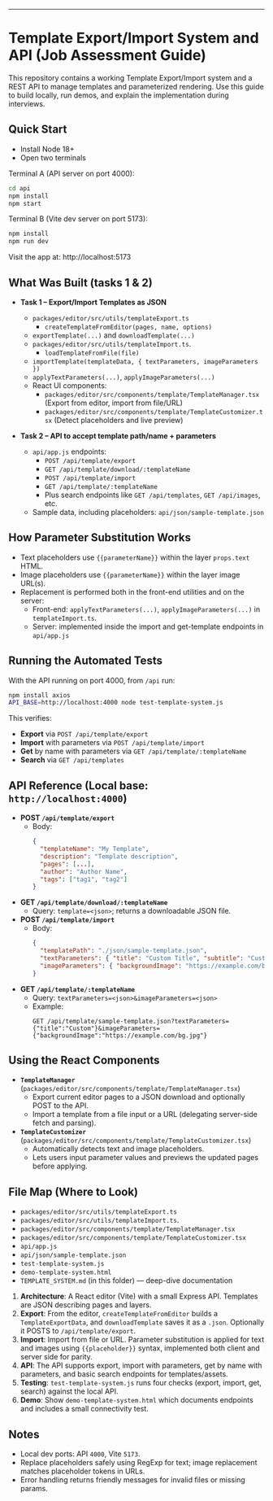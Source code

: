 ---
# Template Export/Import System and API (Job Assessment Guide)

This repository contains a working Template Export/Import system and a REST API to manage templates and parameterized rendering. Use this guide to build locally, run demos, and explain the implementation during interviews.

## Quick Start

- Install Node 18+
- Open two terminals

Terminal A (API server on port 4000):

```bash
cd api
npm install
npm start
```

Terminal B (Vite dev server on port 5173):

```bash
npm install
npm run dev
```

Visit the app at: http://localhost:5173

## What Was Built (tasks 1 & 2)

- **Task 1 – Export/Import Templates as JSON**
  - `packages/editor/src/utils/templateExport.ts`
    - `createTemplateFromEditor(pages, name, options)`
  - `exportTemplate(...)` and `downloadTemplate(...)`
  - `packages/editor/src/utils/templateImport.ts`.
    - `loadTemplateFromFile(file)`
  - `importTemplate(templateData, { textParameters, imageParameters })`
  - `applyTextParameters(...)`, `applyImageParameters(...)`
  - React UI components:
    - `packages/editor/src/components/template/TemplateManager.tsx` (Export from editor, import from file/URL)
    - `packages/editor/src/components/template/TemplateCustomizer.tsx` (Detect placeholders and live preview)

- **Task 2 – API to accept template path/name + parameters**
  - `api/app.js` endpoints:
    - `POST /api/template/export`
    - `GET /api/template/download/:templateName`
    - `POST /api/template/import`
    - `GET /api/template/:templateName`
    - Plus search endpoints like `GET /api/templates`, `GET /api/images`, etc.
  - Sample data, including placeholders: `api/json/sample-template.json`

## How Parameter Substitution Works

- Text placeholders use `{{parameterName}}` within the layer `props.text` HTML.
- Image placeholders use `{{parameterName}}` within the layer image URL(s).
- Replacement is performed both in the front-end utilities and on the server:
  - Front-end: `applyTextParameters(...)`, `applyImageParameters(...)` in `templateImport.ts`.
  - Server: implemented inside the import and get-template endpoints in `api/app.js`

## Running the Automated Tests

With the API running on port 4000, from `/api` run:

```bash
npm install axios
API_BASE=http://localhost:4000 node test-template-system.js
```

This verifies:
- **Export** via `POST /api/template/export`
- **Import** with parameters via `POST /api/template/import`
- **Get** by name with parameters via `GET /api/template/:templateName`
- **Search** via `GET /api/templates`

## API Reference (Local base: `http://localhost:4000`)

- **POST `/api/template/export`**
  - Body:
    ```json
    {
      "templateName": "My Template",
      "description": "Template description",
      "pages": [...],
      "author": "Author Name",
      "tags": ["tag1", "tag2"]
    }
    ```
- **GET `/api/template/download/:templateName`**
  - Query: `template=<json>`; returns a downloadable JSON file.
- **POST `/api/template/import`**
  - Body:
    ```json
    {
      "templatePath": "./json/sample-template.json",
      "textParameters": { "title": "Custom Title", "subtitle": "Custom Subtitle" },
      "imageParameters": { "backgroundImage": "https://example.com/bg.jpg" }
    }
    ```
- **GET `/api/template/:templateName`**
  - Query: `textParameters=<json>&imageParameters=<json>`
  - Example:
    ```http
    GET /api/template/sample-template.json?textParameters={"title":"Custom"}&imageParameters={"backgroundImage":"https://example.com/bg.jpg"}
    ```

## Using the React Components

- **`TemplateManager`** (`packages/editor/src/components/template/TemplateManager.tsx`)
  - Export current editor pages to a JSON download and optionally POST to the API.
  - Import a template from a file input or a URL (delegating server-side fetch and parsing).
- **`TemplateCustomizer`** (`packages/editor/src/components/template/TemplateCustomizer.tsx`)
  - Automatically detects text and image placeholders.
  - Lets users input parameter values and previews the updated pages before applying.

## File Map (Where to Look)

- `packages/editor/src/utils/templateExport.ts`
- `packages/editor/src/utils/templateImport.ts`.
- `packages/editor/src/components/template/TemplateManager.tsx`
- `packages/editor/src/components/template/TemplateCustomizer.tsx`
- `api/app.js`
- `api/json/sample-template.json`
- `test-template-system.js`
- `demo-template-system.html`
- `TEMPLATE_SYSTEM.md` (in this folder) — deep-dive documentation


1. **Architecture**: A React editor (Vite) with a small Express API. Templates are JSON describing pages and layers.
2. **Export**: From the editor, `createTemplateFromEditor` builds a `TemplateExportData`, and `downloadTemplate` saves it as a `.json`. Optionally it POSTS to `/api/template/export`.
3. **Import**: Import from file or URL. Parameter substitution is applied for text and images using `{{placeholder}}` syntax, implemented both client and server side for parity.
4. **API**: The API supports export, import with parameters, get by name with parameters, and basic search endpoints for templates/assets.
5. **Testing**: `test-template-system.js` runs four checks (export, import, get, search) against the local API.
6. **Demo**: Show `demo-template-system.html` which documents endpoints and includes a small connectivity test.

## Notes

- Local dev ports: API `4000`, Vite `5173`.
- Replace placeholders safely using RegExp for text; image replacement matches placeholder tokens in URLs.
- Error handling returns friendly messages for invalid files or missing params.

